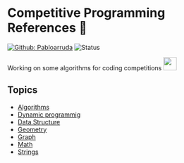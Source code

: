 # Competitive Programming References 🎈
[![Github: Pabloarruda](https://img.shields.io/badge/Made%20by-Pablo%20Araujo-%23ea004f?style=plastic)](https://github.com/pablo-aa)
![Status](https://img.shields.io/badge/Status-In%20progress-blue?style=plastic)

Working on some algorithms for coding competitions <img src="https://media1.giphy.com/media/xThuWu82QD3pj4wvEQ/giphy.gif?cid=ecf05e471bm4xoclp1n3gyp6q5fdib4iejk1rtge32dq2svc&rid=giphy.gif&ct=g" width="30" height="30" />

## Topics 
-  [Algorithms](codes/Algorithm)
-  [Dynamic programmig](codes/Dp)
-  [Data Structure](codes/Ds)
-  [Geometry](codes/Geometry)
-  [Graph](codes/Graph)
-  [Math](codes/Math)
-  [Strings](codes/String)

